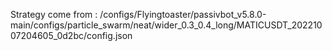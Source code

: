 Strategy come from : /configs/Flyingtoaster/passivbot_v5.8.0-main/configs/particle_swarm/neat/wider_0.3_0.4_long/MATICUSDT_20221007204605_0d2bc/config.json